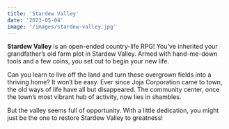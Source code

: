 ```yaml
---
title: 'Stardew Valley'
date: '2023-05-04'
image: '/images/stardew-valley.jpg'
---
```


__Stardew Valley__ is an open-ended country-life RPG! You’ve inherited your grandfather’s old farm plot in Stardew Valley. Armed with hand-me-down tools and a few coins, you set out to begin your new life. 

Can you learn to live off the land and turn these overgrown fields into a thriving home? It won’t be easy. Ever since Joja Corporation came to town, the old ways of life have all but disappeared. The community center, once the town’s most vibrant hub of activity, now lies in shambles. 

But the valley seems full of opportunity. With a little dedication, you might just be the one to restore Stardew Valley to greatness!